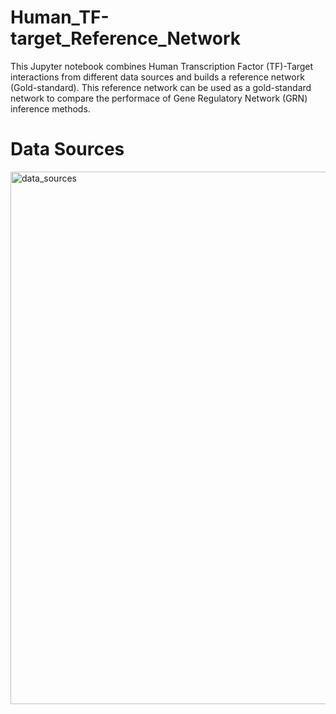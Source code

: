 # Human_TF-target_Reference_Network
This Jupyter notebook combines Human Transcription Factor (TF)-Target interactions from different data sources and builds a reference network (Gold-standard). This reference network can be used as a gold-standard network to compare the performace of Gene Regulatory Network (GRN) inference methods.
 

# Data Sources

<img width="852" alt="data_sources" src="https://user-images.githubusercontent.com/47250394/166213947-33f8d26d-218f-4695-b7f5-c1620ab8e8e8.png">

